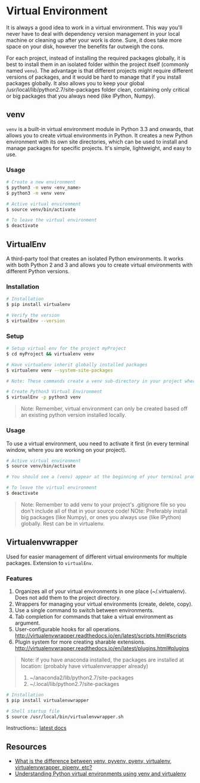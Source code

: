 # Virtual Environment

It is always a good idea to work in a virtual environment. This way you'll never have to deal with dependency version management in your local machine or cleaning up after your work is done. Sure, it does take more space on your disk, however the benefits far outweigh the cons.

For each project, instead of installing the required packages globally, it is best to install them in an isolated folder within the project itself (commonly named `venv`). The advantage is that different projects might require different versions of packages, and it would be hard to manage that if you install packages globally. It also allows you to keep your global /usr/local/lib/python2.7/site-packages
folder clean, containing only critical or big packages that you always need (like IPython, Numpy).

## venv

`venv` is a built-in virtual environment module in Python 3.3 and onwards, that allows you to create virtual environments in Python. It creates a new Python environment with its own site directories, which can be used to install and manage packages for specific projects. It's simple, lightweight, and easy to use.

### Usage

```sh
# Create a new environment
$ python3 -m venv <env_name>
$ python3 -m venv venv

# Active virtual environment
$ source venv/bin/activate

# To leave the virtual environment
$ deactivate
```

## VirtualEnv

A third-party tool that creates an isolated Python environments. It works with both Python 2 and 3 and allows you to create virtual environments with different Python versions.

### Installation

```sh
# Installation
$ pip install virtualenv

# Verify the version
$ virtualEnv --version
```

### Setup

```sh
# Setup virtual env for the project myProject
$ cd myProject && virtualenv venv

# Have virtualenv inherit globally installed packages
$ virtualenv venv --system-site-packages

# Note: These commands create a venv sub-directory in your project where everything is installed.

# Create Python3 Virtual Environment
$ virtualEnv -p python3 venv
```

> Note: Remember, virtual environment can only be created based off an existing python version installed locally.

### Usage

To use a virtual environment, uou need to activate it first (in every terminal window, where you are working on your project).

```sh
# Active virtual environment
$ source venv/bin/activate

# You should see a (venv) appear at the beginning of your terminal prompt indicating that you are working inside the virtualenv. Now when you install anything, it will be installed in the venv folder, and not conflict with other projects

# To leave the virtual environment
$ deactivate
```

> Note: Remember to add venv to your project's .gitignore file so you don't include all of that in your source code!
> NOte: Preferably install big packages (like Numpy), or ones you always use (like IPython) globally. Rest can be in virtualenv.

## Virtualenvwrapper

Used for easier management of different virtual environments for multiple packages. Extension to `virtualEnv`.

### Features

1. Organizes all of your virtual environments in one place (~/.virtualenv). Does not add them to the project directory.
2. Wrappers for managing your virtual environments (create, delete, copy).
3. Use a single command to switch between environments.
4. Tab completion for commands that take a virtual environment as argument.
5. User-configurable hooks for all operations.
        http://virtualenvwrapper.readthedocs.io/en/latest/scripts.html#scripts
6. Plugin system for more creating sharable extensions.
        http://virtualenvwrapper.readthedocs.io/en/latest/plugins.html#plugins

> Note: if you have anaconda installed, the packages are installed at location: (probably have virtualenvwrapper already)
> 1. ~/anaconda2/lib/python2.7/site-packages
> 2. ~/.local/lib/python2.7/site-packages

```sh    
# Installation
$ pip install virtualenvwrapper

# Shell startup file
$ source /usr/local/bin/virtualenvwrapper.sh
```

Instructions:: [latest docs](http://virtualenvwrapper.readthedocs.io/en/latest/index.html)

## Resources

* [What is the difference between venv, pyvenv, pyenv, virtualenv, virtualenvwrapper, pipenv, etc?](https://pythonhow.com/what/what-is-the-difference-between-venv-pyvenv-pyenv-virtualenv-virtualenvwrapper-pipenv)
* [Understanding Python virtual environments using venv and virtualenv](https://medium.com/@sukul.teradata/understanding-python-virtual-environments-using-venv-and-virtualenv-283f37d24b13)
